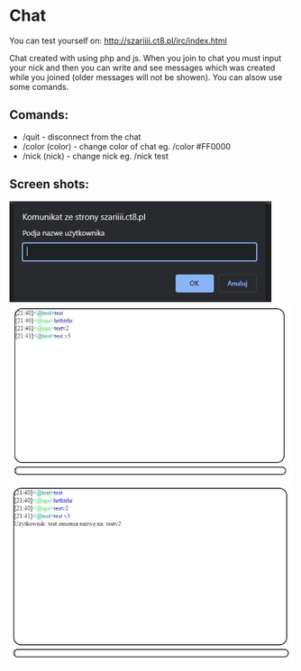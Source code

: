 <h1>Chat</h1>

You can test yourself on: <a href="http://szariiii.ct8.pl/irc/index.html">http://szariiii.ct8.pl/irc/index.html</a>

Chat created with using php and js. When you join to chat you must input your nick and then you can write and see messages which was created while you joined (older messages will not be showen). You can alsow use some comands.


<h2>Comands:</h2>
<ul>
    <li>/quit - disconnect from the chat</li>
    <li>/color (color) - change color of chat eg. /color #FF0000</li>
    <li>/nick (nick) - change nick eg. /nick test </li>
</ul>

<h2>Screen shots:</h2>
<img src="./images/img1.JPG" alt="img1">
<img src="./images/img2.JPG" alt="img2">
<img src="./images/img3.JPG" alt="img3">
